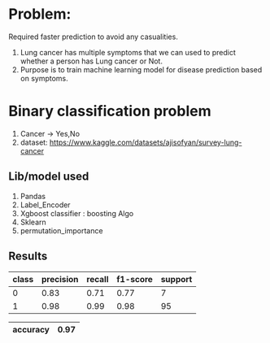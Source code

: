# Problem:
Required faster prediction to avoid any casualities.
1. Lung cancer has multiple symptoms that we can used to predict whether a person has Lung cancer or Not.
2. Purpose is to train machine learning model for disease prediction based on symptoms.
# Binary classification problem
1. Cancer -> Yes,No
2. dataset: https://www.kaggle.com/datasets/ajisofyan/survey-lung-cancer

## Lib/model used
1. Pandas
2. Label_Encoder
3. Xgboost classifier : boosting Algo
4. Sklearn
5. permutation_importance

## Results
   | class  | precision|    recall | f1-score|   support|
   ----------|---------|-----------|---------|----------|
   |       0 |      0.83 |     0.71|      0.77 |        7|
   |        1 |      0.98|      0.99 |     0.98 |       95
   
   | accuracy| 0.97  |
   |---------|-------|




